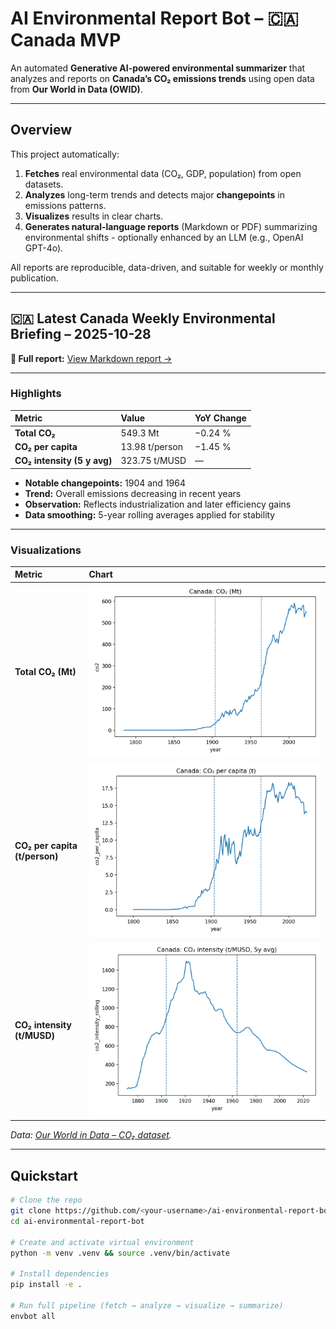 # AI Environmental Report Bot – 🇨🇦 Canada MVP

An automated **Generative AI-powered environmental summarizer** that analyzes and reports on **Canada’s CO₂ emissions trends** using open data from **Our World in Data (OWID)**.

---

## Overview

This project automatically:
1. **Fetches** real environmental data (CO₂, GDP, population) from open datasets.  
2. **Analyzes** long-term trends and detects major **changepoints** in emissions patterns.  
3. **Visualizes** results in clear charts.  
4. **Generates natural-language reports** (Markdown or PDF) summarizing environmental shifts - optionally enhanced by an LLM (e.g., OpenAI GPT-4o).

All reports are reproducible, data-driven, and suitable for weekly or monthly publication.

---

## 🇨🇦 Latest Canada Weekly Environmental Briefing – 2025-10-28

**📄 Full report:** [View Markdown report →](outputs/reports/canada_weekly_briefing_2025-10-28.md)

---

### Highlights
| Metric | Value | YoY Change |
|:--------|:------|:-----------|
| **Total CO₂** | 549.3 Mt | −0.24 % |
| **CO₂ per capita** | 13.98 t/person | −1.45 % |
| **CO₂ intensity (5 y avg)** | 323.75 t/MUSD | — |

- **Notable changepoints:** 1904 and 1964  
- **Trend:** Overall emissions decreasing in recent years  
- **Observation:** Reflects industrialization and later efficiency gains  
- **Data smoothing:** 5-year rolling averages applied for stability  

---

### Visualizations
| Metric | Chart |
|:-------|:------|
| **Total CO₂ (Mt)** | ![CO₂ total](outputs/charts/co2_total.png) |
| **CO₂ per capita (t/person)** | ![CO₂ per capita](outputs/charts/co2_per_capita.png) |
| **CO₂ intensity (t/MUSD)** | ![CO₂ intensity](outputs/charts/co2_intensity.png) |

*Data: [Our World in Data – CO₂ dataset](https://github.com/owid/co2-data).*

---

## Quickstart

```bash
# Clone the repo
git clone https://github.com/<your-username>/ai-environmental-report-bot.git
cd ai-environmental-report-bot

# Create and activate virtual environment
python -m venv .venv && source .venv/bin/activate

# Install dependencies
pip install -e .

# Run full pipeline (fetch → analyze → visualize → summarize)
envbot all
